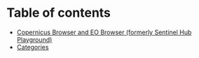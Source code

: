 # Table of contents

* [Copernicus Browser and EO Browser (formerly Sentinel Hub Playground)](README.md)
* [Categories](categories.md)
